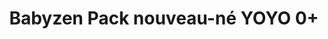 ---
title: "Babyzen Pack nouveau-né YOYO 0+"
categories: [Poussette]
image: "img/yoyo-0+-airfrance.webp"
website: ""

price: 40
progress: 0
---